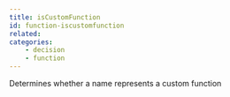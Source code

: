 ```yaml
---
title: isCustomFunction
id: function-iscustomfunction
related:
categories:
    - decision
    - function
---
```


Determines whether a name represents a custom function